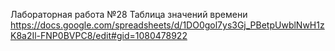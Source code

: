 Лабораторная работа №28
Таблица значений времени
https://docs.google.com/spreadsheets/d/1DO0gol7ys3Gj_PBetpUwblNwH1zK8a2Il-FNP0BVPC8/edit#gid=1080478922 

